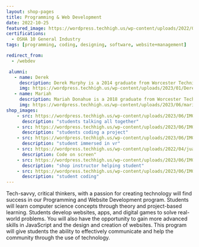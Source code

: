 ```yaml
---
layout: shop-pages
title: Programming & Web Development
date: 2022-10-25
featured_image: https://wordpress.techhigh.us/wp-content/uploads/2022/04/markus-spiske-hbb6GkG6p9M-unsplash-1.jpg
certifications: 
  - OSHA 10 General Industry
tags: [programming, coding, designing, software, website+management]

redirect_from:
  - /webdev

 alumni:
   - name: Derek
     description: Derek Murphy is a 2014 graduate from Worcester Technical High School’s Programming and Web Development Program. After graduating, Derek attended Fitchburg State and Worcester Polytechnic Institute, and then completed classes at Northeastern University. He now serves as a Senior Software Engineer for GreatHorn Email Security. 
     img: https://wordpress.techhigh.us/wp-content/uploads/2023/01/DerekMurphy_Alumni.jpg
   - name: Mariah
     description: Mariah Donahue is a 2018 graduate from Worcester Technical High School’s Programming and Web Development Program. After graduating, Mariah attended the University of Connecticut (UCONN), graduating with a Bachelor of Arts in Applied Mathematical Studies. While in school, Mariah worked as a web development specialist for OPIM Innovate. She currently works as a Web Marketing Support Manager for WPI Marketing Communications Division. 
     img: https://wordpress.techhigh.us/wp-content/uploads/2023/06/mariah-donahue.jpg
shop_images:
    - src: https://wordpress.techhigh.us/wp-content/uploads/2023/06/IMG_3121-2.HEIC.jpg
      description: "students talking all together"
    - src: https://wordpress.techhigh.us/wp-content/uploads/2023/06/IMG_4682.HEIC.jpg
      description: "students coding a project"
    - src: https://wordpress.techhigh.us/wp-content/uploads/2023/06/IMG_3096-2.HEIC.jpg
      description: "student immersed in vr"
    - src: https://wordpress.techhigh.us/wp-content/uploads/2022/04/juanjo-jaramillo-mZnx9429i94-unsplash-1.jpg
      description: Code on screen"
    - src: https://wordpress.techhigh.us/wp-content/uploads/2023/06/IMG_4688.HEIC.jpg
      description: "shop instructor helping student"
    - src: https://wordpress.techhigh.us/wp-content/uploads/2023/06/IMG_3076-2.HEIC.jpg
      description: "student coding"
---
```


Tech-savvy, critical thinkers, with a passion for creating technology will find success in our Programming and Website Development program. Students will learn computer science concepts through theory and project-based learning. Students develop websites, apps, and digital games to solve real-world problems. You will also have the opportunity to gain more advanced skills in JavaScript and the design and creation of websites. This program will give students the ability to effectively communicate and help the community through the use of technology.
